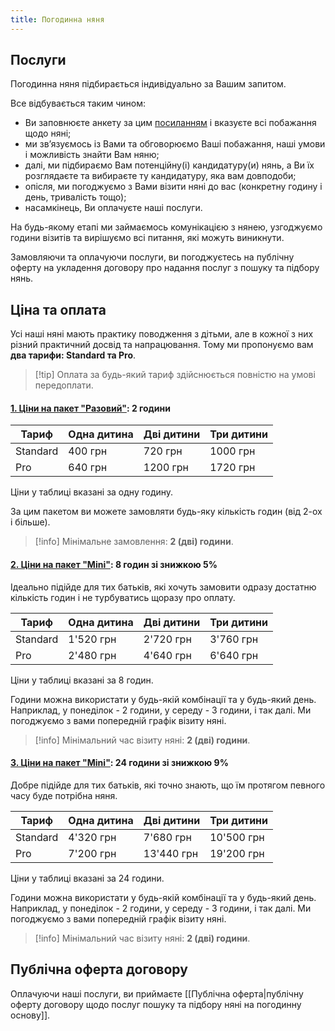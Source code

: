 ```yaml
---
title: Погодинна няня
---
```

## Послуги

Погодинна няня підбирається індивідуально за Вашим запитом. 

Все відбувається таким чином:
- Ви заповнюєте анкету за цим [посиланням](https://docs.google.com/forms/d/e/1FAIpQLSfYaCtwNy2P0V_VmB5rcI7XB0lNFS_tH-GMNctpAMcwCm0iww/viewform?fbclid=PAZXh0bgNhZW0CMTEAAaZ_QjIeLf_96-4uiLk3mAKVQmstVZHXbh7qByuyzRi7AfwZO_xCxKQOfW4_aem_N3DhVEMTkI0_LZ36eoBDPg) і вказуєте всі побажання щодо няні;
- ми звʼязуємось із Вами та обговорюємо Ваші побажання, наші умови і можливість знайти Вам няню;
- далі, ми підбираємо Вам потенційну(і) кандидатуру(и) нянь, а Ви їх розглядаєте та вибираєте ту кандидатуру, яка вам довподоби;
- опісля, ми погоджуємо з Вами візити няні до вас (конкретну годину і день, тривалість тощо);
- насамкінець, Ви оплачуєте наші послуги.

На будь-якому етапі ми займаємось комунікацією з нянею, узгоджуємо години візитів та вирішуємо всі питання, які можуть виникнути.

Замовляючи та оплачуючи послуги, ви погоджуєтесь на публічну оферту на укладення договору про надання послуг з пошуку та підбору нянь.
## Ціна та оплата

Усі наші няні мають практику поводження з дітьми, але в кожної з них різний практичний досвід та напрацювання. Тому ми пропонуємо вам **два тарифи: Standard та Pro**.

>[!tip] Оплата за будь-який тариф здійснюється повністю на умові передоплати.

#### <u>1. Ціни на пакет "Разовий"</u>: 2 години

| Тариф    | Одна дитина | Дві дитини | Три дитини |
| -------- | ----------- | ---------- | ---------- |
| Standard | 400 грн     | 720 грн    | 1000 грн   |
| Pro      | 640 грн     | 1200 грн   | 1720 грн   |



Ціни у таблиці вказані за одну годину.

За цим пакетом ви можете замовляти будь-яку кількість годин (від 2-ох і більше).

>[!info] Мінімальне замовлення: **2 (дві) години**.

#### <u>2. Ціни на пакет "Mini"</u>: 8 годин зі знижкою 5%

Ідеально підійде для тих батьків, які хочуть замовити одразу достатню кількість годин і  не турбуватись щоразу про оплату.

| Тариф    | Одна дитина | Дві дитини | Три дитини |
| -------- | ----------- | ---------- | ---------- |
| Standard | 1'520 грн   | 2'720 грн  | 3'760 грн  |
| Pro      | 2'480 грн   | 4'640 грн  | 6'640 грн  |
Ціни у таблиці вказані за 8 годин.

Години можна використати у будь-якій комбінації та у будь-який день. Наприклад, у понеділок - 2 години, у середу - 3 години, і так далі. Ми погоджуємо з вами попередній графік візиту няні.

>[!info] Мінімальний час візиту няні: **2 (дві) години**.

#### <u>3. Ціни на пакет "Mini"</u>: 24 години зі знижкою 9%

Добре підійде для тих батьків, які точно знають, що їм протягом певного часу буде потрібна няня.

| Тариф    | Одна дитина | Дві дитини | Три дитини |
| -------- | ----------- | ---------- | ---------- |
| Standard | 4'320 грн   | 7'680 грн  | 10'500 грн |
| Pro      | 7'200 грн   | 13'440 грн | 19'200 грн |
Ціни у таблиці вказані за 24 години.

Години можна використати у будь-якій комбінації та у будь-який день. Наприклад, у понеділок - 2 години, у середу - 3 години, і так далі. Ми погоджуємо з вами попередній графік візиту няні.

>[!info] Мінімальний час візиту няні: **2 (дві) години**.

## Публічна оферта договору

Оплачуючи наші послуги, ви приймаєте [[Публічна оферта|публічну оферту договору щодо послуг пошуку та підбору няні на погодинну основу]].